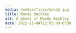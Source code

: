 ```yaml
---
media: /media/files/mandy.jpg
title: Mandy Beckley
alt: A photo of Mandy Beckley
date: 2022-11-04T12:05:00-0500
---
```

